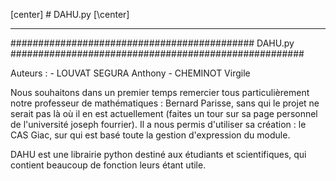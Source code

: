 [center] # DAHU.py [\center]
***




############################################ DAHU.py #####################################################

Auteurs : 
    - LOUVAT SEGURA Anthony
    - CHEMINOT Virgile

Nous souhaitons dans un premier temps remercier tous particulièrement notre professeur de mathématiques : Bernard Parisse, sans qui le projet ne serait pas là où il en est actuellement (faites un tour sur sa page personnel de l'université joseph fourrier).
Il a nous permis d'utiliser sa création : le CAS Giac, sur qui est basé toute la gestion d'expression du module.

DAHU est une librairie python destiné aux étudiants et scientifiques, qui contient beaucoup de fonction leurs étant utile.
